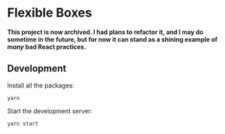 # Flexible Boxes

**This project is now archived. I had plans to refactor it, and I may do
sometime in the future, but for now it can stand as a shining example of _many_
bad React practices.**

## Development

Install all the packages:

`yarn`

Start the development server:

`yarn start`
